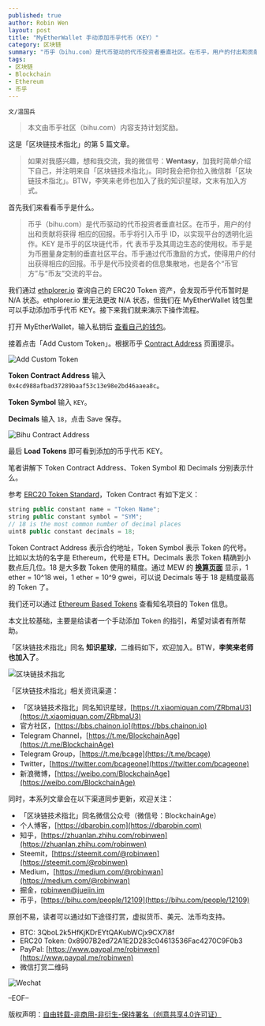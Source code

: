 ```yaml
---
published: true
author: Robin Wen
layout: post
title: "MyEtherWallet 手动添加币乎代币（KEY）"
category: 区块链
summary: "币乎（bihu.com）是代币驱动的代币投资者垂直社区。在币乎，用户的付出和贡献将获得 相应的回报。币乎将引入币乎 ID，以实现平台的透明化运作。KEY 是币乎的区块链代币，代 表币乎及其周边生态的使用权。币乎是为币圈量身定制的垂直社区平台。币乎通过代币激励的方式，使得用户的付出获得相应的回报。币乎是代币投资者的信息集散地，也是各个“币官方”与“币友”交流的平台。本文比较基础，主要是给读者一个手动添加 Token 的指引，希望对读者有所帮助。"
tags:
- 区块链
- Blockchain
- Ethereum
- 币乎
---
```


`文/温国兵`

> 本文由币乎社区（bihu.com）内容支持计划奖励。

这是「区块链技术指北」的第 5 篇文章。

> 如果对我感兴趣，想和我交流，我的微信号：**Wentasy**，加我时简单介绍下自己，并注明来自「区块链技术指北」。同时我会把你拉入微信群「区块链技术指北」。BTW，李笑来老师也加入了我的知识星球，文末有加入方式。

首先我们来看看币乎是什么。

> 币乎（bihu.com）是代币驱动的代币投资者垂直社区。在币乎，用户的付出和贡献将获得 相应的回报。币乎将引入币乎 ID，以实现平台的透明化运作。KEY 是币乎的区块链代币，代 表币乎及其周边生态的使用权。币乎是为币圈量身定制的垂直社区平台。币乎通过代币激励的方式，使得用户的付出获得相应的回报。币乎是代币投资者的信息集散地，也是各个“币官方”与“币友”交流的平台。

我们通过 [ethplorer.io](https://ethplorer.io) 查询自己的 ERC20 Token 资产，会发现币乎代币暂时是 N/A 状态。ethplorer.io 里无法更改 N/A 状态，但我们在 MyEtherWallet 钱包里可以手动添加币乎代币 KEY。接下来我们就来演示下操作流程。

打开 MyEtherWallet，输入私钥后 [查看自己的钱包](https://www.myetherwallet.com/#view-wallet-info)。

接着点击「Add Custom Token」。根据币乎 [Contract Address](https://bihu.com/contractAddress.html) 页面提示。

![Add Custom Token](https://cdn.wenguobing.com/x4bX0EG.png)

**Token Contract Address** 输入 `0x4cd988afbad37289baaf53c13e98e2bd46aaea8c`。

**Token Symbol** 输入 `KEY`。

**Decimals** 输入 `18`，点击 Save 保存。

![Bihu Contract Address](https://cdn.wenguobing.com/s77ukaM.png)

最后 **Load Tokens** 即可看到添加的币乎代币 KEY。

笔者讲解下 Token Contract Address、Token Symbol 和 Decimals 分别表示什么。

参考 [ERC20 Token Standard](https://theethereum.wiki/w/index.php/ERC20_Token_Standard)，Token Contract 有如下定义：

``` java
string public constant name = "Token Name";
string public constant symbol = "SYM";
// 18 is the most common number of decimal places
uint8 public constant decimals = 18;
```

Token Contract Address 表示合约地址，Token Symbol 表示 Token 的代号。比如以太坊的名字是 Ethereum，代号是 ETH。Decimals 表示 Token 精确到小数点后几位。18 是大多数 Token 使用的精度。通过 MEW 的 **[换算页面](https://www.myetherwallet.com/helpers.html)** 显示，1 ether = 10^18 wei，1 ether = 10^9 gwei，可以说 Decimals 等于 18 是精度最高的 Token 了。

我们还可以通过 [Ethereum Based Tokens](https://theethereum.wiki/w/index.php/Ethereum_Based_Tokens) 查看知名项目的 Token 信息。

本文比较基础，主要是给读者一个手动添加 Token 的指引，希望对读者有所帮助。

「区块链技术指北」同名 **知识星球**，二维码如下，欢迎加入。BTW，**李笑来老师也加入了**。

![区块链技术指北](https://cdn.wenguobing.com/pQxlDqF.jpg)

「区块链技术指北」相关资讯渠道：

* 「区块链技术指北」同名知识星球，[https://t.xiaomiquan.com/ZRbmaU3](https://t.xiaomiquan.com/ZRbmaU3)
* 官方社区，[https://bbs.chainon.io](https://bbs.chainon.io)
* Telegram Channel，[https://t.me/BlockchainAge](https://t.me/BlockchainAge)
* Telegram Group，[https://t.me/bcage](https://t.me/bcage)
* Twitter，[https://twitter.com/bcageone](https://twitter.com/bcageone)
* 新浪微博，[https://weibo.com/BlockchainAge](https://weibo.com/BlockchainAge)

同时，本系列文章会在以下渠道同步更新，欢迎关注：

* 「区块链技术指北」同名微信公众号（微信号：BlockchainAge）
* 个人博客，[https://dbarobin.com](https://dbarobin.com)
* 知乎，[https://zhuanlan.zhihu.com/robinwen](https://zhuanlan.zhihu.com/robinwen)
* Steemit，[https://steemit.com/@robinwen](https://steemit.com/@robinwen)
* Medium，[https://medium.com/@robinwan](https://medium.com/@robinwan)
* 掘金，[robinwen@juejin.im](https://juejin.im/user/5673ccae60b2260ee435f89a/posts)
* 币乎，[https://bihu.com/people/12109](https://bihu.com/people/12109)

原创不易，读者可以通过如下途径打赏，虚拟货币、美元、法币均支持。

* BTC: 3QboL2k5HfKjKDrEYtQAKubWCjx9CX7i8f
* ERC20 Token: 0x8907B2ed72A1E2D283c04613536Fac4270C9F0b3
* PayPal: [https://www.paypal.me/robinwen](https://www.paypal.me/robinwen)
* 微信打赏二维码

![Wechat](https://cdn.wenguobing.com/SzoNl5b.jpg)

–EOF–

版权声明：[自由转载-非商用-非衍生-保持署名（创意共享4.0许可证）](http://creativecommons.org/licenses/by-nc-nd/4.0/deed.zh)
